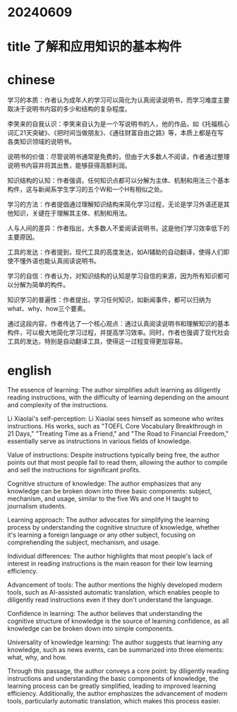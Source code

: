 
# 20240609

# title 了解和应用知识的基本构件

# chinese 

学习的本质：作者认为成年人的学习可以简化为认真阅读说明书，而学习难度主要取决于说明书内容的多少和结构的复杂程度。

李笑来的自我认识：李笑来自认为是一个写说明书的人，他的作品，如《托福核心词汇21天突破》、《把时间当做朋友》、《通往财富自由之路》等，本质上都是在写各类知识领域的说明书。

说明书的价值：尽管说明书通常是免费的，但由于大多数人不阅读，作者通过整理说明书内容并将其出售，能够获得高额利润。

知识结构的认知：作者强调，任何知识点都可以分解为主体、机制和用法三个基本构件，这与新闻系学生学习的五个W和一个H有相似之处。

学习的方法：作者提倡通过理解知识结构来简化学习过程，无论是学习外语还是其他知识，关键在于理解其主体、机制和用法。

人与人间的差异：作者指出，大多数人不爱阅读说明书，这是他们学习效率低下的主要原因。

工具的发达：作者提到，现代工具的高度发达，如AI辅助的自动翻译，使得人们即使不懂外语也能认真阅读说明书。

学习的自信：作者认为，对知识结构的认知是学习自信的来源，因为所有知识都可以分解为简单的构件。

知识学习的普遍性：作者提出，学习任何知识，如新闻事件，都可以归纳为what、why、how三个要素。

通过这段内容，作者传达了一个核心观点：通过认真阅读说明书和理解知识的基本构件，可以极大地简化学习过程，并提高学习效率。同时，作者也强调了现代社会工具的发达，特别是自动翻译工具，使得这一过程变得更加容易。

# english

The essence of learning: The author simplifies adult learning as diligently reading instructions, with the difficulty of learning depending on the amount and complexity of the instructions.

Li Xiaolai's self-perception: Li Xiaolai sees himself as someone who writes instructions. His works, such as "TOEFL Core Vocabulary Breakthrough in 21 Days," "Treating Time as a Friend," and "The Road to Financial Freedom," essentially serve as instructions in various fields of knowledge.

Value of instructions: Despite instructions typically being free, the author points out that most people fail to read them, allowing the author to compile and sell the instructions for significant profits.

Cognitive structure of knowledge: The author emphasizes that any knowledge can be broken down into three basic components: subject, mechanism, and usage, similar to the five Ws and one H taught to journalism students.

Learning approach: The author advocates for simplifying the learning process by understanding the cognitive structure of knowledge, whether it's learning a foreign language or any other subject, focusing on comprehending the subject, mechanism, and usage.

Individual differences: The author highlights that most people's lack of interest in reading instructions is the main reason for their low learning efficiency.

Advancement of tools: The author mentions the highly developed modern tools, such as AI-assisted automatic translation, which enables people to diligently read instructions even if they don't understand the language.

Confidence in learning: The author believes that understanding the cognitive structure of knowledge is the source of learning confidence, as all knowledge can be broken down into simple components.

Universality of knowledge learning: The author suggests that learning any knowledge, such as news events, can be summarized into three elements: what, why, and how.

Through this passage, the author conveys a core point: by diligently reading instructions and understanding the basic components of knowledge, the learning process can be greatly simplified, leading to improved learning efficiency. Additionally, the author emphasizes the advancement of modern tools, particularly automatic translation, which makes this process easier.

